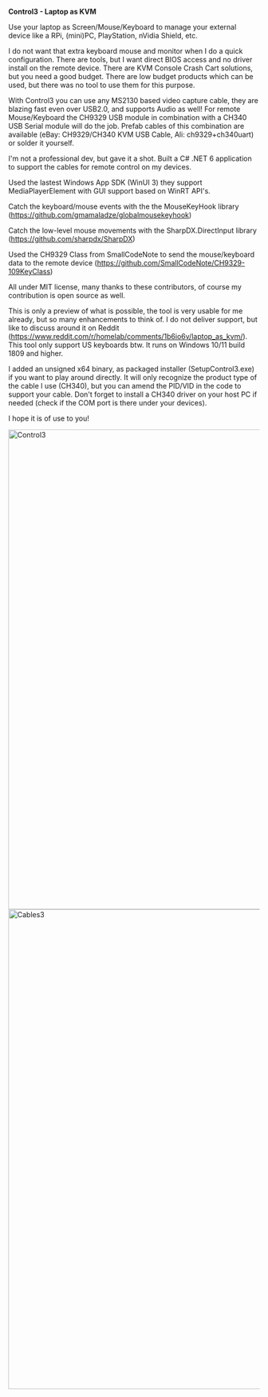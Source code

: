 **Control3 - Laptop as KVM**

Use your laptop as Screen/Mouse/Keyboard to manage your external device like a RPi, (mini)PC, PlayStation, nVidia Shield, etc.

I do not want that extra keyboard mouse and monitor when I do a quick configuration. There are tools, but I want direct BIOS access and no driver install on the remote device. There are KVM Console Crash Cart solutions, but you need a good budget. There are low budget products which can be used, but there was no tool to use them for this purpose.

With Control3 you can use any MS2130 based video capture cable, they are blazing fast even over USB2.0, and supports Audio as well! 
For remote Mouse/Keyboard the CH9329 USB module in combination with a CH340 USB Serial module will do the job.
Prefab cables of this combination are available (eBay: CH9329/CH340 KVM USB Cable, Ali: ch9329+ch340uart) or solder it yourself.

I'm not a professional dev, but gave it a shot. Built a C# .NET 6 application to support the cables for remote control on my devices.

Used the lastest Windows App SDK (WinUI 3) they support MediaPlayerElement with GUI support based on WinRT API's.

Catch the keyboard/mouse events with the the MouseKeyHook library (https://github.com/gmamaladze/globalmousekeyhook)

Catch the low-level mouse movements with the SharpDX.DirectInput library (https://github.com/sharpdx/SharpDX)

Used the CH9329 Class from SmallCodeNote to send the mouse/keyboard data to the remote device (https://github.com/SmallCodeNote/CH9329-109KeyClass)

All under MIT license, many thanks to these contributors, of course my contribution is open source as well.


This is only a preview of what is possible, the tool is very usable for me already, but so many enhancements to think of.
I do not deliver support, but like to discuss around it on Reddit (https://www.reddit.com/r/homelab/comments/1b6io6v/laptop_as_kvm/).
This tool only support US keyboards btw. It runs on Windows 10/11 build 1809 and higher.

I added an unsigned x64 binary, as packaged installer (SetupControl3.exe) if you want to play around directly. It will only recognize the product type of the cable I use (CH340), but you can amend the PID/VID in the code to support your cable. 
Don't forget to install a CH340 driver on your host PC if needed (check if the COM port is there under your devices).

I hope it is of use to you!

<img width="960" alt="Control3" src="https://github.com/sipper69/Control3/assets/115348579/259b56ab-6749-4c0b-807a-88246b2f0f9e">
<img width="960" alt="Cables3" src="https://github.com/sipper69/Control3/assets/115348579/73345112-29eb-483e-a5fb-38a8e8ed7c19">

